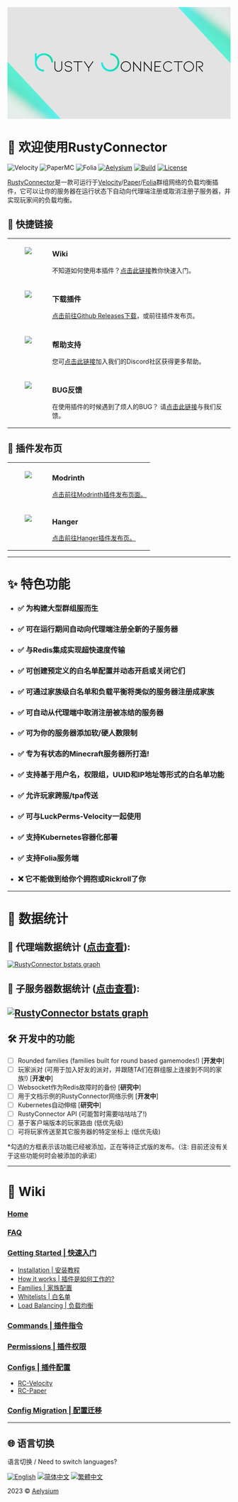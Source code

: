 ![Aelysium Wordmark Image](https://github.com/Aelysium-Group/.github/blob/main/images/rustyconnector-wordmark.png?raw=true)

# 👋 欢迎使用RustyConnector
![Velocity](https://flat.badgen.net/badge/Velocity/3.1.1%20-%203.2.0/1197d1?icon=dockbit)
![PaperMC](https://flat.badgen.net/badge/Paper/1.16%20-%201.20.1/F96854?icon=telegram)
![Folia](https://flat.badgen.net/badge/Folia/Supported/E004BC?icon=maven)
[![Aelysium](https://flat.badgen.net/badge/Discord/Aelysium/5865F2?icon=discord)](https://join.aelysium.group/)
[![Build](https://flat.badgen.net/github/release/Aelysium-Group/rusty-connector?label=Latest%20Stable%20Release&icon=maven)](https://github.com/Aelysium-Group/rusty-connector/releases)
[![License](https://flat.badgen.net/badge/License/MIT/5865F2)](https://github.com/Aelysium-Group/rusty-connector/blob/main/LICENSE)

[RustyConnector]是一款可运行于[Velocity]/[Paper]/[Folia]群组网络的负载均衡插件，它可以让你的服务器在运行状态下自动向代理端注册或取消注册子服务器，并实现玩家间的负载均衡。

<!-- Table-1 -->
<table>
<thead>
<h2>🧭 快捷链接</h2>
</thead>
<tbody>
<tr>
  <td width="80" align="center" valign="top">
    <br>
    <a href="https://github.com/Aelysium-Group/rusty-connector/wiki"><img src="../images/logo/rc-logo.webp"></a>
  </td>
  <td valign="top">
    <h3>Wiki</h3>
    <p>
      不知道如何使用本插件？<a href="https://github.com/Aelysium-Group/rusty-connector/wiki">点击此链接</a>教你快速入门。
    </p>
  </td>
</tr>
<tr>
  <td width="80" align="center" valign="top">
    <br>
    <a href="https://github.com/Aelysium-Group/rusty-connector/releases"><img src="../images/logo/rc-logo.webp"></a>
  </td>
  <td valign="top">
    <h3>下载插件</h3>
    <p>
      <a href="https://github.com/Aelysium-Group/rusty-connector/releases">点击前往Github Releases下载</a>，或前往插件发布页。
    </p>
  </td>
</tr>
<tr>
  <td width="80" align="center" valign="top">
    <br>
    <a href="https://join.aelysium.group"><img src="../images/logo/rc-logo.webp"></a>
  </td>
  <td>
    <h3>帮助支持</h3>
    <p>
      您可<a href="https://join.aelysium.group">点击此链接</a>加入我们的Discord社区获得更多帮助。
    </p>
  </td>
</tr>
<tr>
  <td width="80" align="center" valign="top">
    <br>
    <a href="https://github.com/Aelysium-Group/rusty-connector/issues"><img src="../images/logo/rc-logo.webp"></a>
  </td>
  <td>
    <h3>BUG反馈</h3>
    <p>
      在使用插件的时候遇到了烦人的BUG？ 请<a href="https://github.com/Aelysium-Group/rusty-connector/issues">点击此链接</a>与我们反馈。
    </p>
  </td>
</tr>
</tbody>
</table>

<!-- Table-2 -->
<table>
<thead>
<h2>🚀 插件发布页</h2>
</thead>
<tbody>
<tr>
  <td width="80" align="center" valign="top">
    <br>
    <a href="https://modrinth.com/plugin/rustyconnector"><img src="../images/logo/modrinth.svg"></a>
  </td>
  <td valign="top">
    <h3>Modrinth</h3>
    <p>
      <a href="https://modrinth.com/plugin/rustyconnector">点击前往Modrinth插件发布页面。</a>
    </p>
  </td>
</tr>
<tr>
  <td width="80" align="center" valign="top">
    <br>
    <a href="https://hangar.papermc.io/nathan-i-martin/RustyConnector"><img src="../images/logo/hanger.svg"></a>
  </td>
  <td valign="top">
    <h3>Hanger</h3>
    <p>
      <a href="https://hangar.papermc.io/nathan-i-martin/RustyConnector">点击前往Hanger插件发布页。</a>
    </p>
  </td>
</tr>
</tbody>
</table>

---
# ✨ 特色功能
- ### ✅ 为构建大型群组服而生
- ### ✅ 可在运行期间自动向代理端注册全新的子服务器
- ### ✅ 与Redis集成实现超快速度传输
- ### ✅ 可创建预定义的白名单配置并动态开启或关闭它们
- ### ✅ 可通过家族级白名单和负载平衡将类似的服务器注册成家族
- ### ✅ 可自动从代理端中取消注册被冻结的服务器
- ### ✅ 可为你的服务器添加软/硬人数限制
- ### ✅ 专为有状态的Minecraft服务器所打造!
- ### ✅ 支持基于用户名，权限组，UUID和IP地址等形式的白名单功能
- ### ✅ 允许玩家跨服/tpa传送
- ### ✅ 可与LuckPerms-Velocity一起使用
- ### ✅ 支持Kubernetes容器化部署
- ### ✅ 支持Folia服务端
- ### ❌ 它不能做到给你个拥抱或Rickroll了你

---
# 🎨 数据统计

## 🌌 代理端数据统计 ([点击查看](https://bstats.org/plugin/velocity/RustyConnector/17972)):
[![RustyConnector bstats graph](https://bstats.org/signatures/velocity/RustyConnector.svg)](https://bstats.org/signatures/velocity/RustyConnector.svg)
## 🌌 子服务器数据统计 ([点击查看](https://bstats.org/plugin/bukkit/RustyConnector/17973)):
[![RustyConnector bstats graph](https://bstats.org/signatures/bukkit/RustyConnector.svg)](https://bstats.org/signatures/bukkit/RustyConnector.svg)
---
## 🛠 开发中的功能
- [ ] Rounded families (families built for round based gamemodes!) [__开发中__]
- [ ] 玩家派对 (可用于加入好友的派对，并跟随TA们在群组服上连接到不同的家族!) [__开发中__]
- [ ] Websocket作为Redis故障时的备份 [__研究中__]
- [ ] 用于文档示例的RustyConnector网络示例 [__开发中__]
- [ ] Kubernetes自动伸缩 [__研究中__]
- [ ] RustyConnector API (可能暂时需要咕咕咕了!)
- [ ] 基于客户端版本的玩家路由 (低优先级)
- [ ] 可将玩家传送至其它服务器的特定坐标上 (低优先级)

\*勾选的方框表示该功能已经被添加，正在等待正式版的发布。（注: 目前还没有关于这些功能何时会被添加的承诺）

---
# 📖 Wiki
### [Home](https://github.com/Aelysium-Group/rusty-connector/wiki)
### [FAQ](https://github.com/Aelysium-Group/rusty-connector/wiki#faq)
### [Getting Started | 快速入门](https://github.com/Aelysium-Group/rusty-connector/wiki/Getting-Started-(First-Time))
  - [Installation | 安装教程](https://github.com/Aelysium-Group/rusty-connector/wiki/Getting-Started-(First-Time))
  - [How it works | 插件是如何工作的?](https://github.com/Aelysium-Group/rusty-connector/wiki/Getting-Started-(First-Time)#how-it-works)
  - [Families | 家族配置](https://github.com/Aelysium-Group/rusty-connector/wiki/Family)
  - [Whitelists | 白名单](https://github.com/Aelysium-Group/rusty-connector/wiki/Whitelist)
  - [Load Balancing | 负载均衡](https://github.com/Aelysium-Group/rusty-connector/wiki/Family#load-balancing)
### [Commands | 插件指令](https://github.com/Aelysium-Group/rusty-connector/wiki/Commands)
### [Permissions | 插件权限](https://github.com/Aelysium-Group/rusty-connector/wiki/Permissions)
### [Configs | 插件配置](https://github.com/Aelysium-Group/rusty-connector/wiki/Config-Migration)
  - [RC-Velocity](https://github.com/Aelysium-Group/rusty-connector/wiki/Config-v2#rc-velocity)
  - [RC-Paper](https://github.com/Aelysium-Group/rusty-connector/wiki/Config-v2#rc-paper)
### [Config Migration | 配置迁移](https://github.com/Aelysium-Group/rusty-connector/wiki/Config-Migration)

---
## 🌐 语言切换

语言切换 / Need to switch languages?

[![English](https://flat.badgen.net/badge/English/Click%20me/blue)](https://github.com/Aelysium-Group/rusty-connector)
[![简体中文](https://flat.badgen.net/badge/简体中文/Click%20me/blue)](https://github.com/Aelysium-Group/rustyconnector-zhhans)
[![繁體中文](https://flat.badgen.net/badge/繁體中文/Click%20me/blue)](https://github.com/Aelysium-Group/rustyconnector-zhhant)

2023 © [Aelysium](https://www.aelysium.group)

<!-- URL LIST -->
[Folia]:https://github.com/PaperMC/Folia
[Paper]: https://papermc.io
[Velocity]: https://velocitypowered.com
[RustyConnector]: https://github.com/Aelysium-Group/rusty-connector
